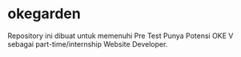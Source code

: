 # okegarden
Repository ini dibuat untuk memenuhi Pre Test Punya Potensi OKE V sebagai part-time/internship Website Developer.
